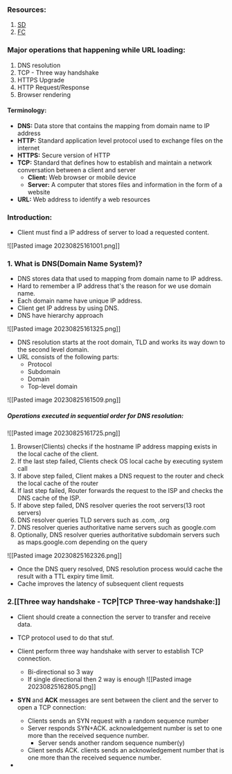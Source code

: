 
### Resources:
1. [SD](https://systemdesign.one/what-happens-when-you-type-url-into-your-browser/)
2. [FC](https://www.freecodecamp.org/news/what-happens-when-you-hit-url-in-your-browser/)

### Major operations that happening while URL loading:

1. DNS resolution
2. TCP - Three way handshake
3. HTTPS Upgrade
4. HTTP Request/Response
5. Browser rendering

#### Terminology:
* **DNS:** Data store that contains the mapping from domain name to IP address
* **HTTP:** Standard application level protocol used to exchange files on the internet
* **HTTPS:** Secure version of HTTP
* **TCP:** Standard that defines how to establish and maintain a network conversation between a client and server
	* **Client:** Web browser or mobile device
	* **Server:** A computer that stores files and information in the form of a website
* **URL:** Web address to identify a web resources

### Introduction:
* Client must find a IP address of server to load a requested content.

![[Pasted image 20230825161001.png]]

### 1. What is DNS(Domain Name System)?

* DNS stores data that used to mapping from domain name to IP address.
* Hard to remember a IP address that's the reason for we use domain name.
* Each domain name have unique IP address.
* Client get IP address by using DNS.
* DNS have hierarchy approach

![[Pasted image 20230825161325.png]]

* DNS resolution starts at the root domain, TLD and works its way down to the second level domain.
* URL consists of the following parts:
	* Protocol
	* Subdomain
	* Domain
	* Top-level domain

![[Pasted image 20230825161509.png]]

##### Operations executed in sequential order for DNS resolution:

![[Pasted image 20230825161725.png]]

1. Browser(Clients) checks if the hostname IP address mapping exists in the local cache of the client.
2. If the last step failed, Clients check OS local cache by executing system call
3. If above step failed, Client makes a DNS request to the router and check the local cache of the router
4. If last step failed, Router forwards the request to the ISP and checks the DNS cache of the ISP.
5. If above step failed, DNS resolver queries the root servers(13 root servers)
6. DNS resolver queries TLD servers such as .com, .org
7. DNS resolver queries authoritative name servers such as google.com
8. Optionally, DNS resolver queries authoritative subdomain servers such as maps.google.com depending on the query

![[Pasted image 20230825162326.png]]

* Once the DNS query resolved, DNS resolution process would cache the result with a TTL expiry time limit.
* Cache improves the latency of subsequent client requests

### 2.[[Three way handshake - TCP|TCP Three-way handshake:]]

* Client should create a connection the server to transfer and receive data.
* TCP protocol used to do that stuf.
* Client perform three way handshake with server to establish TCP connection.
	* Bi-directional so 3 way
	* If single directional then 2 way is enough
![[Pasted image 20230825162805.png]]

* **SYN** and **ACK** messages are sent between the client and the server to open a TCP connection:
	* Clients sends an SYN request with a random sequence number
	* Server responds SYN+ACK. acknowledgement number is set to one more than the received sequence number. 
		* Server sends another random sequence number(y)
	* Client sends ACK. clients sends an acknowledgement number that is one more than the received sequence number.
* 